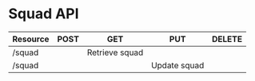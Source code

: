 # Squad API

| Resource               	| POST                                	| GET                             	| PUT            	| DELETE 	|
|------------------------	|-------------------------------------	|---------------------------------	|---------------	|--------	|
| /squad                  	|                                     	| Retrieve squad           	        |               	|        	|
| /squad                	|                                     	|                                  	| Update squad    	|        	|
